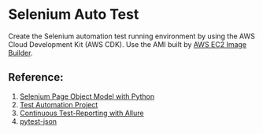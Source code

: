 # Selenium Auto Test

Create the Selenium automation test running environment by using the AWS Cloud Development Kit (AWS CDK).
Use the AMI built by [AWS EC2 Image Builder](https://github.com/BoxingP/aws-image-builder).

## Reference:

1. [Selenium Page Object Model with Python](https://github.com/gunesmes/page-object-python-selenium)
2. [Test Automation Project](https://github.com/startrug/selenium-python-framework)
3. [Continuous Test-Reporting with Allure](https://dev.to/habereder/continuous-test-reporting-with-allure-1ag4)
4. [pytest-json](https://github.com/mattcl/pytest-json)
